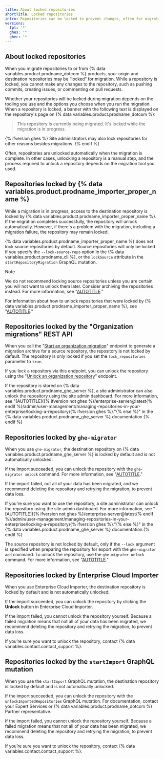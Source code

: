 ```yaml
---
title: About locked repositories
shortTitle: Locked repositories
intro: Repositories can be locked to prevent changes, often for migrations.
versions:
  fpt: '*'
  ghes: '*'
  ghec: '*'
---
```


## About locked repositories

When you migrate repositories to or from {% data variables.product.prodname_dotcom %} products, your origin and destination repositories may be “locked” for migration. While a repository is locked, you cannot make any changes to the repository, such as pushing commits, creating issues, or commenting on pull requests.

Whether your repositories will be locked during migration depends on the tooling you use and the options you choose when you run the migration. When a repository is locked, a banner with the following text is displayed on the repository's page on {% data variables.product.prodname_dotcom %}:

> This repository is currently being migrated. It's locked while the migration is in progress.

{% ifversion ghes %}
Site administrators may also lock repositories for other reasons besides migrations.
{% endif %}

Often, repositories are unlocked automatically when the migration is complete. In other cases, unlocking a repository is a manual step, and the process required to unlock a repository depends on the migration tool you used.

## Repositories locked by {% data variables.product.prodname_importer_proper_name %}

While a migration is in progress, access to the destination repository is locked by {% data variables.product.prodname_importer_proper_name %}. If the migration completes successfully, the repository will unlock automatically. However, if there's a problem with the migration, including a migration failure, the repository may remain locked.

{% data variables.product.prodname_importer_proper_name %} does not lock source repositories by default. Source repositories will only be locked if you specify the `--lock-source-repo` option in the {% data variables.product.prodname_cli %}, or the `lockSource` attribute in the `startRepositoryMigration` GraphQL mutation.

> [!NOTE]
> We do not recommend locking source repositories unless you are certain you will not want to unlock them later. Consider archiving the repositories instead. For more information, see "[AUTOTITLE](/repositories/archiving-a-github-repository/archiving-repositories)."

For information about how to unlock repositories that were locked by {% data variables.product.prodname_importer_proper_name %}, see "[AUTOTITLE](/migrations/using-github-enterprise-importer/completing-your-migration-with-github-enterprise-importer/troubleshooting-your-migration-with-github-enterprise-importer#locked-repositories)."

## Repositories locked by the "Organization migrations" REST API

When you call the "[Start an organization migration](/rest/migrations/orgs#start-an-organization-migration)" endpoint to generate a migration archive for a source repository, the repository is not locked by default. The repository is only locked if you set the `lock_repositories` parameter to `true`.

If you lock a repository via this endpoint, you can unlock the repository using the "[Unlock an organization repository](/rest/migrations/orgs#unlock-an-organization-repository)" endpoint.

If the repository is stored on {% data variables.product.prodname_ghe_server %}, a site administrator can also unlock the repository using the site admin dashboard. For more information, see "[AUTOTITLE]({% ifversion not ghes %}/enterprise-server@latest{% endif %}/admin/user-management/managing-repositories-in-your-enterprise/locking-a-repository){% ifversion ghes %}."{% else %}" in the {% data variables.product.prodname_ghe_server %} documentation.{% endif %}

## Repositories locked by `ghe-migrator`

When you use `ghe-migrator`, the destination repository on {% data variables.product.prodname_ghe_server %} is locked by default and is not automatically unlocked.

If the import succeeded, you can unlock the repository with the `ghe-migrator unlock` command. For more information, see "[AUTOTITLE](/migrations/using-ghe-migrator/migrating-data-to-github-enterprise-server#unlocking-repositories-on-the-target-instance)."

If the import failed, not all of your data has been migrated, and we recommend deleting the repository and retrying the migration, to prevent data loss.

If you're sure you want to use the repository, a site administrator can unlock the repository using the site admin dashboard. For more information, see "[AUTOTITLE]({% ifversion not ghes %}/enterprise-server@latest{% endif %}/admin/user-management/managing-repositories-in-your-enterprise/locking-a-repository){% ifversion ghes %}."{% else %}" in the {% data variables.product.prodname_ghe_server %} documentation.{% endif %}

The source repository is not locked by default, only if the `--lock` argument is specified when preparing the repository for export with the `ghe-migrator add` command. To unlock the repository, use the `ghe-migrator unlock` command. For more information, see "[AUTOTITLE](/migrations/using-ghe-migrator/migrating-data-to-github-enterprise-server#unlocking-repositories-on-the-source)."

## Repositories locked by Enterprise Cloud Importer

When you use Enterprise Cloud Importer, the destination repository is locked by default and is not automatically unlocked.

If the import succeeded, you can unlock the repository by clicking the **Unlock** button in Enterprise Cloud Importer.

If the import failed, you cannot unlock the repository yourself. Because a failed migration means that not all of your data has been migrated, we recommend deleting the repository and retrying the migration, to prevent data loss.

If you’re sure you want to unlock the repository, contact {% data variables.contact.contact_support %}.

## Repositories locked by the `startImport` GraphQL mutation

When you use the `startImport` GraphQL mutation, the destination repository is locked by default and is not automatically unlocked.

If the import succeeded, you can unlock the repository with the `unlockImportedRepositories` GraphQL mutation. For documentation, contact your Expert Services or {% data variables.product.prodname_dotcom %} Partner representative.

If the import failed, you cannot unlock the repository yourself. Because a failed migration means that not all of your data has been migrated, we recommend deleting the repository and retrying the migration, to prevent data loss.

If you’re sure you want to unlock the repository, contact {% data variables.contact.contact_support %}.
